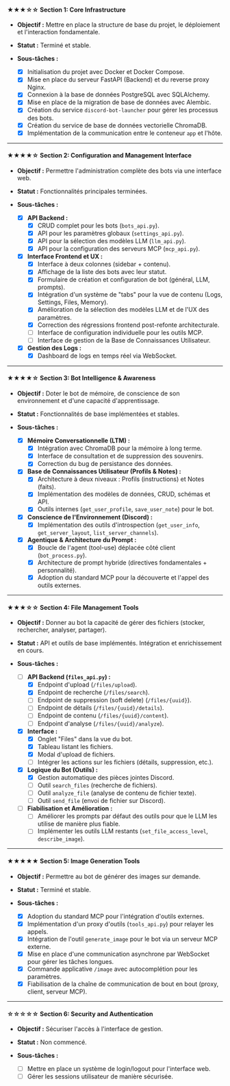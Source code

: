 #### ★★★☆☆ Section 1: Core Infrastructure

*   **Objectif :** Mettre en place la structure de base du projet, le déploiement et l'interaction fondamentale.
*   **Statut :** Terminé et stable.

*   **Sous-tâches :**
    *   [x] Initialisation du projet avec Docker et Docker Compose.
    *   [x] Mise en place du serveur FastAPI (Backend) et du reverse proxy Nginx.
    *   [x] Connexion à la base de données PostgreSQL avec SQLAlchemy.
    *   [x] Mise en place de la migration de base de données avec Alembic.
    *   [x] Création du service `discord-bot-launcher` pour gérer les processus des bots.
    *   [x] Création du service de base de données vectorielle ChromaDB.
    *   [x] Implémentation de la communication entre le conteneur `app` et l'hôte.

---

#### ★★★★☆ Section 2: Configuration and Management Interface

*   **Objectif :** Permettre l'administration complète des bots via une interface web.
*   **Statut :** Fonctionnalités principales terminées.

*   **Sous-tâches :**
    *   [x] **API Backend :**
        *   [x] CRUD complet pour les bots (`bots_api.py`).
        *   [x] API pour les paramètres globaux (`settings_api.py`).
        *   [x] API pour la sélection des modèles LLM (`llm_api.py`).
        *   [x] API pour la configuration des serveurs MCP (`mcp_api.py`).
    *   [x] **Interface Frontend et UX :**
        *   [x] Interface à deux colonnes (sidebar + contenu).
        *   [x] Affichage de la liste des bots avec leur statut.
        *   [x] Formulaire de création et configuration de bot (général, LLM, prompts).
        *   [x] Intégration d'un système de "tabs" pour la vue de contenu (Logs, Settings, Files, Memory).
        *   [x] Amélioration de la sélection des modèles LLM et de l'UX des paramètres.
        *   [x] Correction des régressions frontend post-refonte architecturale.
        *   [ ] Interface de configuration individuelle pour les outils MCP.
        *   [ ] Interface de gestion de la Base de Connaissances Utilisateur.
    *   [x] **Gestion des Logs :**
        *   [x] Dashboard de logs en temps réel via WebSocket.

---

#### ★★★★☆ Section 3: Bot Intelligence & Awareness

*   **Objectif :** Doter le bot de mémoire, de conscience de son environnement et d'une capacité d'apprentissage.
*   **Statut :** Fonctionnalités de base implémentées et stables.

*   **Sous-tâches :**
    *   [x] **Mémoire Conversationnelle (LTM) :**
        *   [x] Intégration avec ChromaDB pour la mémoire à long terme.
        *   [x] Interface de consultation et de suppression des souvenirs.
        *   [x] Correction du bug de persistance des données.
    *   [x] **Base de Connaissances Utilisateur (Profils & Notes) :**
        *   [x] Architecture à deux niveaux : Profils (instructions) et Notes (faits).
        *   [x] Implémentation des modèles de données, CRUD, schémas et API.
        *   [x] Outils internes (`get_user_profile`, `save_user_note`) pour le bot.
    *   [x] **Conscience de l'Environnement (Discord) :**
        *   [x] Implémentation des outils d'introspection (`get_user_info`, `get_server_layout`, `list_server_channels`).
    *   [x] **Agentique & Architecture du Prompt :**
        *   [x] Boucle de l'agent (tool-use) déplacée côté client (`bot_process.py`).
        *   [x] Architecture de prompt hybride (directives fondamentales + personnalité).
        *   [x] Adoption du standard MCP pour la découverte et l'appel des outils externes.

---

#### ★★★☆☆ Section 4: File Management Tools

*   **Objectif :** Donner au bot la capacité de gérer des fichiers (stocker, rechercher, analyser, partager).
*   **Statut :** API et outils de base implémentés. Intégration et enrichissement en cours.

*   **Sous-tâches :**
    *   [ ] **API Backend (`files_api.py`) :**
        *   [x] Endpoint d'upload (`/files/upload`).
        *   [x] Endpoint de recherche (`/files/search`).
        *   [ ] Endpoint de suppression (soft delete) (`/files/{uuid}`).
        *   [ ] Endpoint de détails (`/files/{uuid}/details`).
        *   [ ] Endpoint de contenu (`/files/{uuid}/content`).
        *   [ ] Endpoint d'analyse (`/files/{uuid}/analyze`).
    *   [x] **Interface :**
        *   [x] Onglet "Files" dans la vue du bot.
        *   [x] Tableau listant les fichiers.
        *   [x] Modal d'upload de fichiers.
        *   [ ] Intégrer les actions sur les fichiers (détails, suppression, etc.).
    *   [x] **Logique du Bot (Outils) :**
        *   [x] Gestion automatique des pièces jointes Discord.
        *   [ ] Outil `search_files` (recherche de fichiers).
        *   [ ] Outil `analyze_file` (analyse de contenu de fichier texte).
        *   [ ] Outil `send_file` (envoi de fichier sur Discord).
    *   [ ] **Fiabilisation et Amélioration :**
        *   [ ] Améliorer les prompts par défaut des outils pour que le LLM les utilise de manière plus fiable.
        *   [ ] Implémenter les outils LLM restants (`set_file_access_level`, `describe_image`).

---

#### ★★★★★ Section 5: Image Generation Tools

*   **Objectif :** Permettre au bot de générer des images sur demande.
*   **Statut :** Terminé et stable.

*   **Sous-tâches :**
    *   [x] Adoption du standard MCP pour l'intégration d'outils externes.
    *   [x] Implémentation d'un proxy d'outils (`tools_api.py`) pour relayer les appels.
    *   [x] Intégration de l'outil `generate_image` pour le bot via un serveur MCP externe.
    *   [x] Mise en place d'une communication asynchrone par WebSocket pour gérer les tâches longues.
    *   [x] Commande applicative `/image` avec autocomplétion pour les paramètres.
    *   [x] Fiabilisation de la chaîne de communication de bout en bout (proxy, client, serveur MCP).

---

#### ☆☆☆☆☆ Section 6: Security and Authentication

*   **Objectif :** Sécuriser l'accès à l'interface de gestion.
*   **Statut :** Non commencé.

*   **Sous-tâches :**
    *   [ ] Mettre en place un système de login/logout pour l'interface web.
    *   [ ] Gérer les sessions utilisateur de manière sécurisée.
